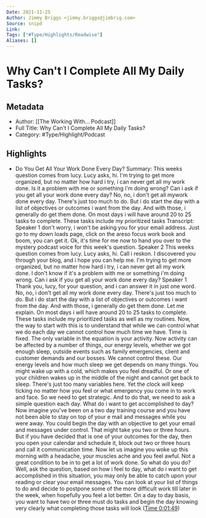 ```yaml
---
Date: 2021-11-25
Author: Jimmy Briggs <jimmy.briggs@jimbrig.com>
Source: snipd
Link: 
Tags: ["#Type/Highlights/Readwise"]
Aliases: []
---
```

# Why Can't I Complete All My Daily Tasks?

## Metadata
- Author: [[The Working With... Podcast]]
- Full Title: Why Can't I Complete All My Daily Tasks?
- Category: #Type/Highlight/Podcast

## Highlights
- Do You Get All Your Work Done Every Day?
  Summary:
  This weeks question comes from lucy. Lucy asks, hi. I'm trying to get more organized, but no matter how hard i try, i can never get all my work done. Is it a problem with me or something i'm doing wrong? Can i ask if you get all your work done every day? No, no, i don't get all mywork done every day. There's just too much to do. But i do start the day with a list of objectives or outcomes i want from the day. And with those, i generally do get them done. On most days i will have around 20 to 25 tasks to complete. These tasks include my prioritized tasks
  Transcript:
  Speaker 1
  don't worry, i won't be asking you for your email address. Just go to my down loads page, click on the areso focus work book and boom, you can get it. Ok, it's time for me now to hand you over to the mystery podcast voice for this week's question.
  Speaker 2
  This weeks question comes from lucy. Lucy asks, hi. Call i reskon. I discovered you through your blog, and i hope you can help me. I'm trying to get more organized, but no matter how hard i try, i can never get all my work done. I don't know if it's a problem with me or something i'm doing wrong. Can i ask if you get all your work done every day?
  Speaker 1
  Thank you, lucy, for your question, and i can answer it in just one word. No, no, i don't get all my work done every day. There's just too much to do. But i do start the day with a list of objectives or outcomes i want from the day. And with those, i generally do get them done. Let me explain. On most days i will have around 20 to 25 tasks to complete. These tasks include my prioritized tasks as well as my routines. Now, the way to start with this is to understand that while we can control what we do each day we cannot control how much time we have. Time is fixed. The only variable in the equation is your activity. Now activity can be affected by a number of things, our energy levels, whether we got enough sleep, outside events such as family emergencies, client and customer demands and our bosses. We cannot control these. Our energy levels and how much sleep we get depends on many things. You might wake up with a cold, which makes you feel dreadful. Or one of your children wakes up in the middle of the night and cannot get back to sleep. There's just too many variables here. Yet the clock will keep ticking no matter how you feel or what emergency you come in to work and face. So we need to get strategic. And to do that, we need to ask a simple question each day. What do i want to get accomplished to day? Now imagine you've been on a two day training course and you have not been able to stay on top of your e mail and messages while you were away. You could begin the day with an objective to get your email and messages under control. That might take you two or three hours. But if you have decided that is one of your outcomes for the day, then you open your calendar and schedule it, block out two or three hours and call it communication time. Now let us imagine you woke up this morning with a headache, your muscles ache and you feel awful. Not a great condition to be in to get a lot of work done. So what do you do? Well, ask the question, based on how i feel to day, what do i want to get accomplished in this situation, you may only be able to catch upon your reading or clear your email messages. You can look at your list of things to do and decide to postpone some of the more difficult work till later in the week, when hopefully you feel a lot better. On a day to day basis, you want to have two or three must do tasks and begin the day knowing very clearly what completing those tasks will look ([Time 0:01:49](https://share.snipd.com/snip/c82881a1-fcdd-477c-a514-5d5948b6fdd9))
